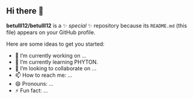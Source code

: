 ## Hi there 👋


**betulll12/betulll12** is a ✨ _special_ ✨ repository because its `README.md` (this file) appears on your GitHub profile.

Here are some ideas to get you started:

- 🔭 I’m currently working on ...
- 🌱 I’m currently learning PHYTON.
- 👯 I’m looking to collaborate on ...
- 📫 How to reach me: ...
- 😄 Pronouns: ...
- ⚡ Fun fact: ...

